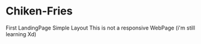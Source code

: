 # Chiken-Fries
First LandingPage Simple Layout
This is not a responsive WebPage (i'm still learning Xd)
